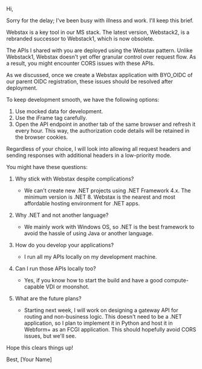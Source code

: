 Hi,

Sorry for the delay; I've been busy with illness and work. I'll keep this brief.

Webstax is a key tool in our MS stack. The latest version, Webstack2, is a rebranded successor to Webstack1, which is now obsolete.

The APIs I shared with you are deployed using the Webstax pattern. Unlike Webstack1, Webstax doesn't yet offer granular control over request flow. As a result, you might encounter CORS issues with these APIs.

As we discussed, once we create a Webstax application with BYO_OIDC of our parent OIDC registration, these issues should be resolved after deployment.

To keep development smooth, we have the following options:

1. Use mocked data for development.
2. Use the iFrame tag carefully.
3. Open the API endpoint in another tab of the same browser and refresh it every hour. This way, the authorization code details will be retained in the browser cookies.

Regardless of your choice, I will look into allowing all request headers and sending responses with additional headers in a low-priority mode.

You might have these questions:

1. Why stick with Webstax despite complications?
   - We can't create new .NET projects using .NET Framework 4.x. The minimum version is .NET 8. Webstax is the nearest and most affordable hosting environment for .NET apps.

2. Why .NET and not another language?
   - We mainly work with Windows OS, so .NET is the best framework to avoid the hassle of using Java or another language.

3. How do you develop your applications?
   - I run all my APIs locally on my development machine.

4. Can I run those APIs locally too?
   - Yes, if you know how to start the build and have a good compute-capable VDI or moonshot.

5. What are the future plans?
   - Starting next week, I will work on designing a gateway API for routing and non-business logic. This doesn't need to be a .NET application, so I plan to implement it in Python and host it in Webform+ as an FCGI application. This should hopefully avoid CORS issues, but we'll see.

Hope this clears things up!

Best,
[Your Name]
